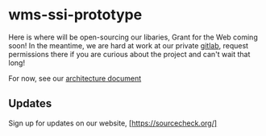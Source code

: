 # wms-ssi-prototype

Here is where will be open-sourcing our libaries, Grant for the Web coming soon!
In the meantime, we are hard at work at our private
[gitlab](https://gitlab.com/sourcecheck), request permissions there if you are
curious about the project and can't wait that long!

For now, see our [architecture document](architecture.md)

## Updates

Sign up for updates on our website, [https://sourcecheck.org/]